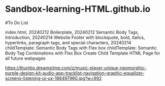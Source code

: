 # Sandbox-learning-HTML.github.io
#To Do List

 index.html, 20240212
 Boilerplate, 20240212
 Semantic Body Tags, Introduction, 20240214
 Website Footer with blockquote, bold, italics, hyperlinks, paragraph tags, and special characters, 20240214
 childTemplate: Semantic Body Tags with Flex box
 childTemplate: Semantic Body Tag Combinations with Flex Box
 Create Child Template HTML Page for all future webpages

https://thumbs.dreamstime.com/z/music-player-unique-neomorphic-purple-design-kit-audio-app-tracklist-navigation-graphic-equalizer-screens-listening-ui-ux-188497960.jpg?w=992

